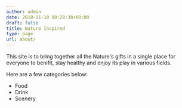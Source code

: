 ```yaml
---
author: admin
date: 2018-11-10 00:28:38+00:00
draft: false
title: Nature Inspired
type: page
url: about/
---
```


This site is to bring together all the Nature's gifts in a single place for everyone to benifit, stay healthy and enjoy its play in various fields.

Here are a few categories below:

* Food
* Drink
* Scenery


